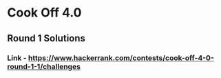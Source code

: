 # Cook Off 4.0

## Round 1 Solutions

### Link - https://www.hackerrank.com/contests/cook-off-4-0-round-1-1/challenges
